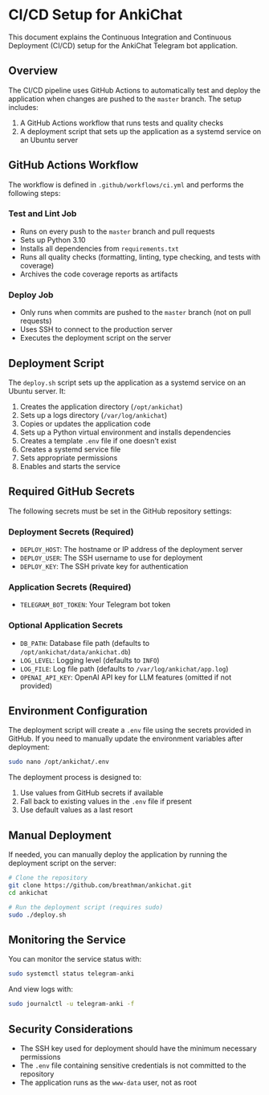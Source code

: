 # CI/CD Setup for AnkiChat

This document explains the Continuous Integration and Continuous Deployment (CI/CD) setup for the AnkiChat Telegram bot application.

## Overview

The CI/CD pipeline uses GitHub Actions to automatically test and deploy the application when changes are pushed to the `master` branch. The setup includes:

1. A GitHub Actions workflow that runs tests and quality checks
2. A deployment script that sets up the application as a systemd service on an Ubuntu server

## GitHub Actions Workflow

The workflow is defined in `.github/workflows/ci.yml` and performs the following steps:

### Test and Lint Job
- Runs on every push to the `master` branch and pull requests
- Sets up Python 3.10
- Installs all dependencies from `requirements.txt`
- Runs all quality checks (formatting, linting, type checking, and tests with coverage)
- Archives the code coverage reports as artifacts

### Deploy Job
- Only runs when commits are pushed to the `master` branch (not on pull requests)
- Uses SSH to connect to the production server
- Executes the deployment script on the server

## Deployment Script

The `deploy.sh` script sets up the application as a systemd service on an Ubuntu server. It:

1. Creates the application directory (`/opt/ankichat`)
2. Sets up a logs directory (`/var/log/ankichat`)
3. Copies or updates the application code
4. Sets up a Python virtual environment and installs dependencies
5. Creates a template `.env` file if one doesn't exist
6. Creates a systemd service file
7. Sets appropriate permissions
8. Enables and starts the service

## Required GitHub Secrets

The following secrets must be set in the GitHub repository settings:

### Deployment Secrets (Required)
- `DEPLOY_HOST`: The hostname or IP address of the deployment server
- `DEPLOY_USER`: The SSH username to use for deployment
- `DEPLOY_KEY`: The SSH private key for authentication

### Application Secrets (Required)
- `TELEGRAM_BOT_TOKEN`: Your Telegram bot token

### Optional Application Secrets
- `DB_PATH`: Database file path (defaults to `/opt/ankichat/data/ankichat.db`)
- `LOG_LEVEL`: Logging level (defaults to `INFO`)
- `LOG_FILE`: Log file path (defaults to `/var/log/ankichat/app.log`)
- `OPENAI_API_KEY`: OpenAI API key for LLM features (omitted if not provided)

## Environment Configuration

The deployment script will create a `.env` file using the secrets provided in GitHub. If you need to manually update the environment variables after deployment:

```bash
sudo nano /opt/ankichat/.env
```

The deployment process is designed to:
1. Use values from GitHub secrets if available
2. Fall back to existing values in the `.env` file if present
3. Use default values as a last resort

## Manual Deployment

If needed, you can manually deploy the application by running the deployment script on the server:

```bash
# Clone the repository
git clone https://github.com/breathman/ankichat.git
cd ankichat

# Run the deployment script (requires sudo)
sudo ./deploy.sh
```

## Monitoring the Service

You can monitor the service status with:

```bash
sudo systemctl status telegram-anki
```

And view logs with:

```bash
sudo journalctl -u telegram-anki -f
```

## Security Considerations

- The SSH key used for deployment should have the minimum necessary permissions
- The `.env` file containing sensitive credentials is not committed to the repository
- The application runs as the `www-data` user, not as root